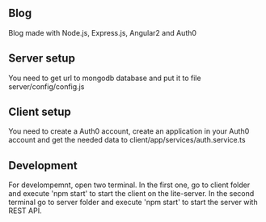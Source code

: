 ## Blog
Blog made with Node.js, Express.js, Angular2 and Auth0

## Server setup
You need to get url to mongodb database
and put it to file server/config/config.js

## Client setup
You need to create a Auth0 account, create an application
in your Auth0 account and get the needed data to client/app/services/auth.service.ts

## Development
For develompemnt, open two terminal. In the first one, go to client folder and execute 'npm start' to start the client
on the lite-server.
In the second terminal go to server folder and execute 'npm start' to start the server with REST API.